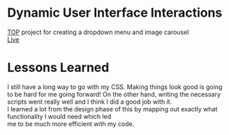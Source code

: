 # Dynamic User Interface Interactions #

[TOP](https://www.theodinproject.com/lessons/node-path-javascript-dynamic-user-interface-interactions) project for creating a dropdown menu and image carousel  
[Live](https://pjaxon999.github.io/top-dynamic-user-interfaces/)  

# Lessons Learned #  
I still have a long way to go with my CSS. Making things look good is going to be hard for me going forward!
On the other hand, writing the necessary scripts went really well and I think I did a good job with it.  
I learned a lot from the design phase of this by mapping out exactly what functionality I would need which led  
me to be much more efficient with my code.
